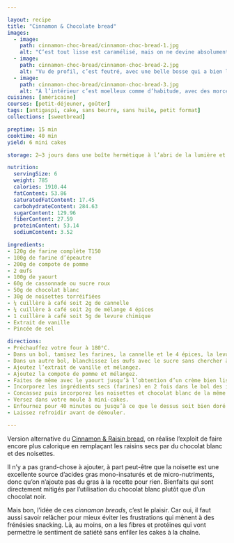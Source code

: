```yaml
---

layout: recipe
title: "Cinnamon & Chocolate bread"
images:
  - image:
    path: cinnamon-choc-bread/cinnamon-choc-bread-1.jpg
    alt: "C‘est tout lisse est caramélisé, mais on ne devine absolument pas ce qu’il y a dedans."
  - image:
    path: cinnamon-choc-bread/cinnamon-choc-bread-2.jpg
    alt: "Vu de profil, c’est feutré, avec une belle bosse qui a bien levé sans pour autant craqueler."
  - image:
    path: cinnamon-choc-bread/cinnamon-choc-bread-3.jpg
    alt: "À l’intérieur c’est moelleux comme d’habitude, avec des morceaux de noisettes et de chocolat blanc pour un jeu de textures."
cuisines: [américaine]
courses: [petit-déjeuner, goûter]
tags: [antigaspi, cake, sans beurre, sans huile, petit format]
collections: [sweetbread]

preptime: 15 min
cooktime: 40 min
yield: 6 mini cakes

storage: 2–3 jours dans une boîte hermétique à l’abri de la lumière et de la chaleur. 5 jours au frigo. 2 mois au congélateur.

nutrition:
  servingSize: 6
  weight: 785
  calories: 1910.44
  fatContent: 53.86
  saturatedFatContent: 17.45
  carbohydrateContent: 284.63
  sugarContent: 129.96
  fiberContent: 27.59
  proteinContent: 53.14
  sodiumContent: 3.52

ingredients:
- 120g de farine complète T150
- 100g de farine d’épeautre
- 200g de compote de pomme 
- 2 œufs
- 100g de yaourt
- 60g de cassonnade ou sucre roux
- 50g de chocolat blanc
- 30g de noisettes torréifiées
- ¼ cuillère à café soit 2g de cannelle
- ¼ cuillère à café soit 2g de mélange 4 épices
- 1 cuillère à café soit 5g de levure chimique
- Extrait de vanille 
- Pincée de sel 

directions:
- Préchauffez votre four à 180°C.
- Dans un bol, tamisez les farines, la cannelle et le 4 épices, la levure et le sel. Mélangez. 
- Dans un autre bol, blanchissez les œufs avec le sucre sans chercher à y apporter trop de volume. 
- Ajoutez l’extrait de vanille et mélangez.
- Ajoutez la compote de pomme et mélangez.
- Faites de même avec le yaourt jusqu’à l’obtention d’un crème bien lisse.
- Incorporez les ingrédients secs (farines) en 2 fois dans le bol des ingrédients humides à l’aide d’une maryse.
- Concassez puis incorporez les noisettes et chocolat blanc de la même façon.
- Versez dans votre moule à mini-cakes.
- Enfournez pour 40 minutes ou jusqu’à ce que le dessus soit bien doré et que la pointe d’un couteau ressorte légèrement humide.
- Laissez refroidir avant de démouler.

---
```


Version alternative du [Cinnamon & Raisin bread](cinnamon-raisin-bread.html), on réalise l’exploit de faire encore plus calorique en remplaçant les raisins secs par du chocolat blanc et des noisettes.

Il n’y a pas grand-chose à ajouter, à part peut-être que la noisette est une excellente source d’acides gras mono-insaturés et de micro-nutriments, donc qu’on n’ajoute pas du gras à la recette pour rien. Bienfaits qui sont directement mitigés par l’utilisation du chocolat blanc plutôt que d’un chocolat noir.

Mais bon, l’idée de ces <i lang="en">cinnamon breads</i>, c’est le plaisir. Car oui, il faut aussi savoir relâcher pour mieux éviter les frustrations qui mènent à des frénésies snacking. Là, au moins, on a les fibres et protéines qui vont permettre le sentiment de satiété sans enfiler les cakes à la chaîne.